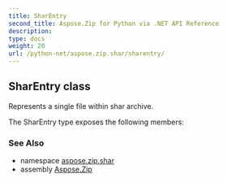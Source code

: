 ```yaml
---
title: SharEntry
second_title: Aspose.Zip for Python via .NET API Reference
description: 
type: docs
weight: 20
url: /python-net/aspose.zip.shar/sharentry/
---
```


## SharEntry class

Represents a single file within shar archive.

The SharEntry type exposes the following members:

### See Also

* namespace [aspose.zip.shar](/zip/python-net/aspose.zip.shar/)
* assembly [Aspose.Zip](/zip/python-net/)


